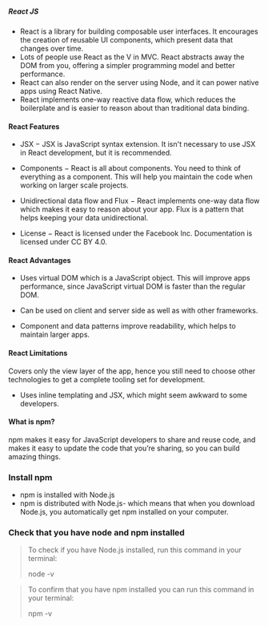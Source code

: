##### React JS
* React is a library for building composable user interfaces. It encourages the creation of reusable UI components, which present data that changes over time. 
* Lots of people use React as the V in MVC. React abstracts away the DOM from you, offering a simpler programming model and better performance.
* React can also render on the server using Node, and it can power native apps using React Native. 
*  React implements one-way reactive data flow, which reduces the boilerplate and is easier to reason about than traditional data binding.
#### React Features
* JSX − JSX is JavaScript syntax extension. It isn't necessary to use JSX in React development, but it is recommended.

* Components − React is all about components. You need to think of everything as a component. This will help you maintain the code when working on larger scale projects.

* Unidirectional data flow and Flux − React implements one-way data flow which makes it easy to reason about your app. Flux is a pattern that helps keeping your data unidirectional.

* License − React is licensed under the Facebook Inc. Documentation is licensed under CC BY 4.0.

#### React Advantages
* Uses virtual DOM which is a JavaScript object. This will improve apps performance, since JavaScript virtual DOM is faster than the regular DOM.

* Can be used on client and server side as well as with other frameworks.

* Component and data patterns improve readability, which helps to maintain larger apps.

#### React Limitations
Covers only the view layer of the app, hence you still need to choose other technologies to get a complete tooling set for development.

* Uses inline templating and JSX, which might seem awkward to some developers.

#### What is npm?
npm makes it easy for JavaScript developers to share and reuse code, and makes it easy to update the code that you’re sharing, so you can build amazing things.

### Install npm
* npm is installed with Node.js
* npm is distributed with Node.js- which means that when you download Node.js,  you automatically get npm installed on your computer.

### Check that you have node and npm installed
>To check if you have Node.js installed, run this command in your terminal:
>
> node -v

> To confirm that you have npm installed you can run this command in your 
> terminal:
>
> npm -v